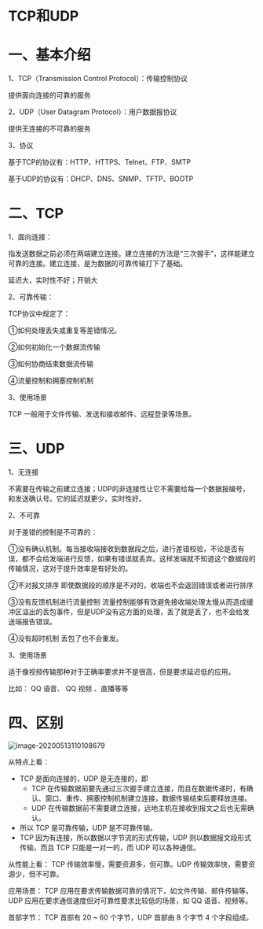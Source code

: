 # TCP和UDP

# 一、基本介绍

1、TCP（Transmission Control Protocol）：传输控制协议

提供面向连接的可靠的服务

2、UDP（User Datagram Protocol）：用户数据报协议

提供无连接的不可靠的服务

3、协议

基于TCP的协议有：HTTP、HTTPS、Telnet、FTP、SMTP

基于UDP的协议有：DHCP、DNS、SNMP、TFTP、BOOTP



# 二、TCP

1、面向连接：

指发送数据之前必须在两端建立连接。建立连接的方法是“三次握手”，这样能建立可靠的连接。建立连接，是为数据的可靠传输打下了基础。

延迟大，实时性不好；开销大

2、可靠传输：

TCP协议中规定了：

①如何处理丢失或重复等差错情况。

②如何初始化一个数据流传输

 ③如何协商结束数据流传输

 ④流量控制和拥塞控制机制

3、使用场景

TCP 一般用于文件传输、发送和接收邮件、远程登录等场景。



# 三、UDP

1、无连接

不需要在传输之前建立连接；UDP的非连接性让它不需要给每一个数据报编号，和发送确认号。它的延迟就更少，实时性好。

2、不可靠

对于差错的控制是不可靠的：

①没有确认机制。每当接收端接收到数据段之后，进行差错校验，不论是否有误，都不会给发端进行反馈，如果有错误就丢弃。这样发端就不知道这个数据段的传输情况，这对于提升效率是有好处的。

②不对报文排序 即使数据段的顺序是不对的，收端也不会返回错误或者进行排序 

③没有反馈机制进行流量控制 流量控制能够有效避免接收端处理太慢从而造成缓冲区溢出的丢包事件，但是UDP没有这方面的处理，丢了就是丢了，也不会给发送端报告错误。

④没有超时机制  丢包了也不会重发。

3、使用场景

适于像视频传输那种对于正确率要求并不是很高，但是要求延迟低的应用。

比如： QQ 语音、 QQ 视频 、直播等等



# 四、区别

![image-20200513110108679](C:\Users\彼岸の烟火\AppData\Roaming\Typora\typora-user-images\image-20200513110108679.png)



从特点上看：

- TCP 是面向连接的，UDP 是无连接的，即
  - TCP 在传输数据前要先通过三次握手建立连接，而且在数据传递时，有确认、窗口、重传、拥塞控制机制建立连接，数据传输结束后要释放连接。
  - UDP 在传输数据前不需要建立连接，远地主机在接收到报文之后也无需确认。
- 所以 TCP 是可靠传输，UDP 是不可靠传输。
- TCP 因为有连接，所以数据以字节流的形式传输，UDP 则以数据报文段形式传输，而且 TCP 只能是一对一的，而 UDP 可以各种通信。

从性能上看： TCP 传输效率慢，需要资源多，但可靠。UDP 传输效率快，需要资源少，但不可靠。

应用场景： TCP 应用在要求传输数据可靠的情况下，如文件传输、邮件传输等。UDP 应用在要求通信速度但对可靠性要求比较低的场景，如 QQ 语音、视频等。

首部字节： TCP 首部有 20 ~ 60 个字节，UDP 首部由 8 个字节 4 个字段组成。